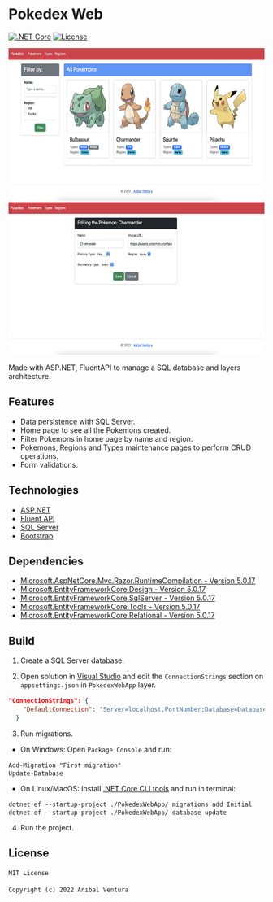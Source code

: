 # Pokedex Web

[![.NET Core](https://img.shields.io/static/v1?label=.NET%20Core&message=5.0&color=purple)](https://dotnet.microsoft.com)
[![License](https://img.shields.io/static/v1?label=License&message=MIT&color=blue)](LICENCE.md)

<p align="center">
  <img src="./screenshots/pokedex-home.png" height=300px/>
  <img src="./screenshots/pokedex-pokemon-edit.png" height=300px/>
</p>

Made with ASP.NET, FluentAPI to manage a SQL database and layers architecture.

## Features

- Data persistence with SQL Server.
- Home page to see all the Pokemons created.
- Filter Pokemons in home page by name and region.
- Pokemons, Regions and Types maintenance pages to perform CRUD operations.
- Form validations.

## Technologies

- [ASP.NET](https://dotnet.microsoft.com/en-us/apps/aspnet)
- [Fluent API](https://docs.microsoft.com/en-us/ef/ef6/modeling/code-first/fluent/relationships)
- [SQL Server](https://www.microsoft.com/en-us/sql-server/sql-server-downloads)
- [Bootstrap](https://getbootstrap.com)



## Dependencies

- [Microsoft.AspNetCore.Mvc.Razor.RuntimeCompilation - Version 5.0.17](https://www.nuget.org/packages/Microsoft.AspNetCore.Mvc.Razor.RuntimeCompilation)
- [Microsoft.EntityFrameworkCore.Design - Version 5.0.17](https://www.nuget.org/packages/Microsoft.EntityFrameworkCore.Design)
- [Microsoft.EntityFrameworkCore.SqlServer - Version 5.0.17](https://www.nuget.org/packages/Microsoft.EntityFrameworkCore.SqlServer)
- [Microsoft.EntityFrameworkCore.Tools - Version 5.0.17](https://www.nuget.org/packages/Microsoft.EntityFrameworkCore.Tools)
- [Microsoft.EntityFrameworkCore.Relational - Version 5.0.17](https://www.nuget.org/packages/Microsoft.EntityFrameworkCore.Relational)

## Build

1. Create a SQL Server database.

2. Open solution in [Visual Studio](https://visualstudio.microsoft.com) and edit the `ConnectionStrings` section on `appsettings.json` in `PokedexWebApp` layer.

```json
"ConnectionStrings": {
    "DefaultConnection": "Server=localhost,PortNumber;Database=DatabaseName;User=DatabaseUser;Password=DatabasePassword;Trusted_Connection=false;MultipleActiveResultSets=true"
  }
```

3. Run migrations.

* On Windows: Open `Package Console` and run:
```
Add-Migration "First migration"
Update-Database
```

- On Linux/MacOS: Install [.NET Core CLI tools](https://docs.microsoft.com/en-us/ef/core/get-started/overview/install#get-the-net-core-cli-tools) and run in terminal:
```
dotnet ef --startup-project ./PokedexWebApp/ migrations add Initial
dotnet ef --startup-project ./PokedexWebApp/ database update
```

4. Run the project.


## License

```xml
MIT License

Copyright (c) 2022 Anibal Ventura
```
